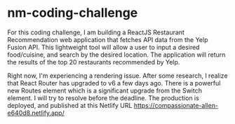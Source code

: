 # nm-coding-challenge
For this coding challenge, I am building a ReactJS Restaurant Recommendation web application that fetches API data from the Yelp Fusion API. This lightweight tool will allow a user to input a desired food/cuisine, and search by the desired location. The application will return the results of the top 20 restaurants recommended by Yelp.

Right now, I'm experiencing a rendering issue. After some research, I realize that React Router has upgraded to v6 a few days ago. There is a powerful new Routes element which is a significant upgrade from the Switch element. I will try to resolve before the deadline. The production is deployed, and published at this Netlify URL https://compassionate-allen-e640d8.netlify.app/

